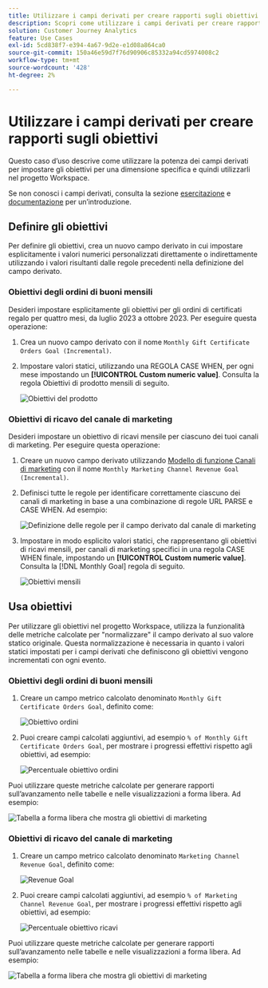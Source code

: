 ```yaml
---
title: Utilizzare i campi derivati per creare rapporti sugli obiettivi
description: Scopri come utilizzare i campi derivati per creare rapporti sugli obiettivi (target) nei progetti Workspace.
solution: Customer Journey Analytics
feature: Use Cases
exl-id: 5cd838f7-e394-4a67-9d2e-e1d08a864ca0
source-git-commit: 150a46e59d7f76d90906c85332a94cd5974008c2
workflow-type: tm+mt
source-wordcount: '428'
ht-degree: 2%

---
```


# Utilizzare i campi derivati per creare rapporti sugli obiettivi

Questo caso d’uso descrive come utilizzare la potenza dei campi derivati per impostare gli obiettivi per una dimensione specifica e quindi utilizzarli nel progetto Workspace.

Se non conosci i campi derivati, consulta la sezione [esercitazione](https://experienceleague.adobe.com/docs/customer-journey-analytics-learn/tutorials/data-views/derived-fields-in-cja.html?lang=en) e [documentazione](../data-views/derived-fields/derived-fields.md) per un’introduzione.


## Definire gli obiettivi

Per definire gli obiettivi, crea un nuovo campo derivato in cui impostare esplicitamente i valori numerici personalizzati direttamente o indirettamente utilizzando i valori risultanti dalle regole precedenti nella definizione del campo derivato.


### Obiettivi degli ordini di buoni mensili

Desideri impostare esplicitamente gli obiettivi per gli ordini di certificati regalo per quattro mesi, da luglio 2023 a ottobre 2023. Per eseguire questa operazione:

1. Crea un nuovo campo derivato con il nome `Monthly Gift Certificate Orders Goal (Incremental)`.

1. Impostare valori statici, utilizzando una REGOLA CASE WHEN, per ogni mese impostando un **[!UICONTROL Custom numeric value]**. Consulta la regola Obiettivi di prodotto mensili di seguito.

   ![Obiettivi del prodotto](assets/goals-derived-field-product-goals-1.png)


### Obiettivi di ricavo del canale di marketing

Desideri impostare un obiettivo di ricavi mensile per ciascuno dei tuoi canali di marketing. Per eseguire questa operazione:

1. Creare un nuovo campo derivato utilizzando [Modello di funzione Canali di marketing](/help/data-views/derived-fields/derived-fields.md#marketing-channels) con il nome `Monthly Marketing Channel Revenue Goal (Incremental)`.

1. Definisci tutte le regole per identificare correttamente ciascuno dei canali di marketing in base a una combinazione di regole URL PARSE e CASE WHEN. Ad esempio:

   ![Definizione delle regole per il campo derivato dal canale di marketing](assets/goals-derived-field-marketing-channel-1.png)

1. Impostare in modo esplicito valori statici, che rappresentano gli obiettivi di ricavi mensili, per canali di marketing specifici in una regola CASE WHEN finale, impostando un **[!UICONTROL Custom numeric value]**. Consulta la [!DNL Monthly Goal] regola di seguito.

   ![Obiettivi mensili](assets/goals-derived-field-marketing-channel-2.png)



## Usa obiettivi

Per utilizzare gli obiettivi nel progetto Workspace, utilizza la funzionalità delle metriche calcolate per &quot;normalizzare&quot; il campo derivato al suo valore statico originale. Questa normalizzazione è necessaria in quanto i valori statici impostati per i campi derivati che definiscono gli obiettivi vengono incrementati con ogni evento.

### Obiettivi degli ordini di buoni mensili

1. Creare un campo metrico calcolato denominato `Monthly Gift Certificate Orders Goal`, definito come:

   ![Obiettivo ordini](assets/calculated-metric-ordersgoals.png)

1. Puoi creare campi calcolati aggiuntivi, ad esempio `% of Monthly Gift Certificate Orders Goal`, per mostrare i progressi effettivi rispetto agli obiettivi, ad esempio:

   ![Percentuale obiettivo ordini](assets/calculated-metric-ordersgoalspercent.png)

Puoi utilizzare queste metriche calcolate per generare rapporti sull’avanzamento nelle tabelle e nelle visualizzazioni a forma libera. Ad esempio:

![Tabella a forma libera che mostra gli obiettivi di marketing](assets/freeform-table-product-order-goals.png)


### Obiettivi di ricavo del canale di marketing

1. Creare un campo metrico calcolato denominato `Marketing Channel Revenue Goal`, definito come:

   ![Revenue Goal](assets/calculated-metric-revenuegoals.png)

1. Puoi creare campi calcolati aggiuntivi, ad esempio `% of Marketing Channel Revenue Goal`, per mostrare i progressi effettivi rispetto agli obiettivi, ad esempio:

   ![Percentuale obiettivo ricavi](assets/calculated-metric-revenuegoalspercent.png)

Puoi utilizzare queste metriche calcolate per generare rapporti sull’avanzamento nelle tabelle e nelle visualizzazioni a forma libera. Ad esempio:

![Tabella a forma libera che mostra gli obiettivi di marketing](assets/freeform-table-marketing-channel-revenue-goals.png)
